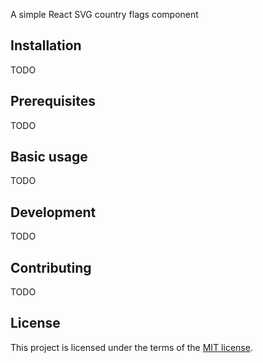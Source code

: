 A simple React SVG country flags component

## Installation

TODO

## Prerequisites

TODO

## Basic usage

TODO

## Development

TODO

## Contributing

TODO

## License

This project is licensed under the terms of the [MIT license](https://github.com/matteocng/react-flag-icon-css/blob/master/LICENSE).
